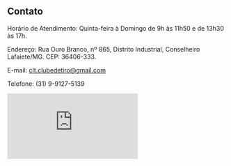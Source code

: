 ## Contato

Horário de Atendimento:
Quinta-feira à Domingo de 9h às 11h50 e de 13h30 às 17h.

Endereço: Rua Ouro Branco, nº 865,  Distrito Industrial, Conselheiro Lafaiete/MG. CEP: 36406-333.

E-mail: [clt.clubedetiro@gmail.com](mailto:clt.clubedetiro@gmail.com)

Telefone: (31) 9-9127-5139

[//]: # (<iframe src="https://www.google.com/maps/embed?pb=!1m18!1m12!1m3!1d933.0249122488973!2d-43.79835593963484!3d-20.706177735791552!2m3!1f0!2f0!3f0!3m2!1i1024!2i768!4f13.1!3m3!1m2!1s0xa161f9725e478d%3A0x3a38f52528afb93b!2sCentro%20Lafaietense%20de%20Treinamento%20e%20Clube%20de%20Tiro!5e0!3m2!1sen!2sbr!4v1639836825738!5m2!1sen!2sbr" width="600" height="450" style="border:0;" allowfullscreen="" loading="lazy"></iframe>)

<iframe src="https://www.google.com/maps/embed?pb=!1m18!1m12!1m3!1d933.0249122488973!2d-43.79835593963484!3d-20.706177735791552!2m3!1f0!2f0!3f0!3m2!1i1024!2i768!4f13.1!3m3!1m2!1s0xa161f9725e478d%3A0x3a38f52528afb93b!2sCentro%20Lafaietense%20de%20Treinamento%20e%20Clube%20de%20Tiro!5e0!3m2!1sen!2sbr!4v1639836825738!5m2!1sen!2sbr" style="border:0;" allowfullscreen="" loading="lazy"></iframe>
